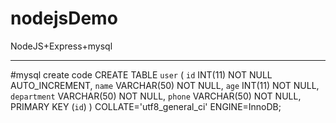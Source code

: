 # nodejsDemo
NodeJS+Express+mysql

------------------------------------------------------------------------
#mysql create code
CREATE TABLE `user` (
	`id` INT(11) NOT NULL AUTO_INCREMENT,
	`name` VARCHAR(50) NOT NULL,
	`age` INT(11) NOT NULL,
	`department` VARCHAR(50) NOT NULL,
	`phone` VARCHAR(50) NOT NULL,
	PRIMARY KEY (`id`)
)
COLLATE='utf8_general_ci'
ENGINE=InnoDB;
